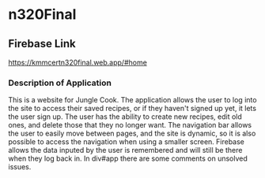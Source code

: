 # n320Final

## Firebase Link

https://kmmcertn320final.web.app/#home

### Description of Application

This is a website for Jungle Cook.
The application allows the user to log into the site to access their saved recipes, or if they haven't signed up yet, it lets the user sign up.
The user has the ability to create new recipes, edit old ones, and delete those that they no longer want.
The navigation bar allows the user to easily move between pages, and the site is dynamic, so it is also possible to access the navigation when using a smaller screen.
Firebase allows the data inputed by the user is remembered and will still be there when they log back in.
In div#app there are some comments on unsolved issues.
